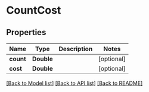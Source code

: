 # CountCost

## Properties
Name | Type | Description | Notes
------------ | ------------- | ------------- | -------------
**count** | **Double** |  | [optional] 
**cost** | **Double** |  | [optional] 

[[Back to Model list]](../README.md#documentation-for-models) [[Back to API list]](../README.md#documentation-for-api-endpoints) [[Back to README]](../README.md)


